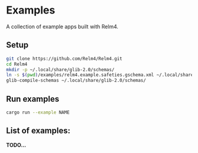 # Examples

A collection of example apps built with Relm4.

## Setup

```bash
git clone https://github.com/Relm4/Relm4.git
cd Relm4
mkdir -p ~/.local/share/glib-2.0/schemas/
ln -s $(pwd)/examples/relm4.example.safeties.gschema.xml ~/.local/share/glib-2.0/schemas/
glib-compile-schemas ~/.local/share/glib-2.0/schemas/
```

## Run examples

```bash
cargo run --example NAME
```

## List of examples:

**TODO...**
